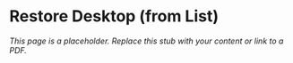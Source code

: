 #    Restore Desktop (from List)

_This page is a placeholder. Replace this stub with your content or link to a PDF._
